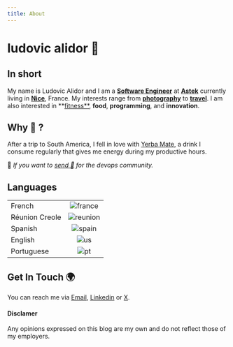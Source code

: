 ```yaml
---
title: About 
---
```

# ludovic alidor 🧉


 ## In short

My name is Ludovic Alidor and I am a [**Software Engineer**](https://en.wikipedia.org/wiki/Computer_engineering) at [**Astek**](https://astekgroup.fr/) currently living in [**Nice**](https://en.wikipedia.org/wiki/Nice), France.  My interests range from [**photography**](https://500px.com/p/alidorludovic) to [**travel**](https://www.google.com/maps/d/u/0/edit?mid=1aP77NK-gJBWSS9XGc_P_AC8MasvlMnkx&usp=sharing). I am also interested in **[fitness**](https://hevy.com/user/darkclaw974), **food**, **programming**, and **innovation**.


## Why 🧉 ?
After a trip to South America, I fell in love with [Yerba Mate](https://en.wikipedia.org/wiki/Mate_(drink)), a drink I consume regularly that gives me energy during my productive hours.

📍 *If you want to [send 🧉](https://www.buymeacoffee.com/alidorludovic) for the devops community.* 


 ## Languages
|          |    |
| ------------- |:-----------------:|
| French            |  ![france](https://flagpedia.net/data/flags/mini/fr.png)         |
|Réunion Creole|![reunion](https://flagpedia.net/data/flags/mini/re.png)|
|Spanish|![spain](https://flagpedia.net/data/flags/mini/es.png)|
|English|![us](https://flagpedia.net/data/flags/mini/us.png)|
|Portuguese|![pt](https://flagpedia.net/data/flags/mini/pt.png)|

## Get In Touch 🌍
You can reach me via [Email](mailto:alidorludovic@gmail.com), [Linkedin](https://www.linkedin.com/in/ludovic-alidor-00703a140/) or [X](https://x.com/ludovic_alidor).

 #### Disclamer
 
 Any opinions expressed on this blog are my own and do not reflect those of my employers.